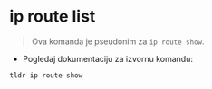 # ip route list

> Ova komanda je pseudonim za `ip route show`.

- Pogledaj dokumentaciju za izvornu komandu:

`tldr ip route show`

